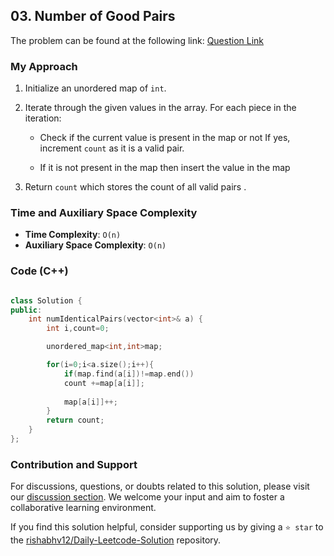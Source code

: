 ## 03. Number of Good Pairs


The problem can be found at the following link: [Question Link](https://leetcode.com/problems/number-of-good-pairs/description/)


### My Approach


1. Initialize an unordered map of `int`.

2. Iterate through the given values in the array. For each piece in the iteration:

    * Check if the current value is present in the map or not 
    If yes, increment `count` as it is a valid pair. 

    * If it is not present in the map then insert the value in the map
   
    
3. Return `count` which stores the count of all valid pairs .



### Time and Auxiliary Space Complexity

- **Time Complexity**: `O(n)` 
- **Auxiliary Space Complexity**: `O(n)`



### Code (C++)

```cpp

class Solution {
public:
    int numIdenticalPairs(vector<int>& a) {
        int i,count=0;

        unordered_map<int,int>map;

        for(i=0;i<a.size();i++){
            if(map.find(a[i])!=map.end())
            count +=map[a[i]];
                
            map[a[i]]++;
        }
        return count;
    }
};

```

### Contribution and Support

For discussions, questions, or doubts related to this solution, please visit our [discussion section](https://leetcode.com/discuss/general-discussion). We welcome your input and aim to foster a collaborative learning environment.

If you find this solution helpful, consider supporting us by giving a `⭐ star` to the [rishabhv12/Daily-Leetcode-Solution](https://github.com/rishabhv12/Daily-Leetcode-Solution) repository.
